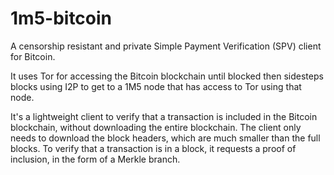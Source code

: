 # 1m5-bitcoin
A censorship resistant and private Simple Payment Verification (SPV) client for Bitcoin.

It uses Tor for accessing the Bitcoin blockchain until blocked then sidesteps blocks using
I2P to get to a 1M5 node that has access to Tor using that node.

It's a lightweight client to verify that a transaction is included in the Bitcoin blockchain, 
without downloading the entire blockchain. The client only needs to download the block headers, 
which are much smaller than the full blocks. To verify that a transaction is in a block, it requests 
a proof of inclusion, in the form of a Merkle branch.
